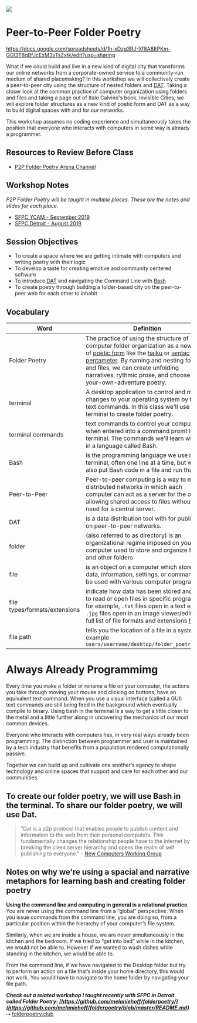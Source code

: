 ![](https://github.com/melaniehoff/Peer-to-Peer-Poetry/blob/master/folder-cities.jpg)

# Peer-to-Peer Folder Poetry

https://docs.google.com/spreadsheets/d/1h-xDzg3RJ-Xf8A8ItPKm-GGl3T8qBfJcExM3vTsZxtk/edit?usp=sharing

What if we could build and live in a new kind of digital city that transforms our online networks from a corporate-owned service to a community-run medium of shared placemaking? In this workshop we will collectively create a peer-to-peer city using the structure of nested folders and [DAT](https://dat.foundation/). Taking a closer look at the common practice of computer organization using folders and files and taking a page out of Italo Calvino's book, Invisible Cities, we will explore folder structures as a new kind of poetic form and DAT as a way to build digital spaces with and for our networks.


This workshop assumes no coding experience and simultaneously takes the position that everyone who interacts with computers in some way is already a programmer.


## Resources to Review Before Class
- [P2P Folder Poetry Arena Channel](https://www.are.na/melanie-hoff/peer-to-peer-folder-poetry)

## Workshop Notes
_P2P Folder Poetry will be taught in multiple places. These are the notes and slides for each place._
- [SFPC YCAM - September 2019](https://gist.github.com/melaniehoff/96bffd279b0ea66f61291e231283aab5) 
- [SFPC Detroit - August 2019](https://gist.github.com/melaniehoff/7cda150870c869c1990a744dddbd286f) 


## Session Objectives

- To create a space where we are getting intimate with computers and writing poetry with their logic
- To develop a taste for creating emotive and community centered software
- To introduce [DAT](https://dat.foundation/) and navigating the Command Line with [Bash](https://en.wikipedia.org/wiki/Bash_(Unix_shell))
- To create poetry through building a folder-based city on the peer-to-peer web for each other to inhabit


## Vocabulary
**Word** | **Definition**
--- | ---
Folder Poetry| The practice of using the structure of computer folder organization as a new kind of [poetic form](https://en.wikipedia.org/wiki/Poetry#Forms) like the [haiku](https://en.wikipedia.org/wiki/Haiku) or [iambic pentameter](https://en.wikipedia.org/wiki/Iambic_pentameter). By naming and nesting folders and files, we can create unfolding narratives, rythmic prose, and choose-your-own-adventure poetry.
terminal | A desktop application to control and make changes to your operating system by typing text commands. In this class we'll use the terminal to create folder poetry.
terminal commands | text commands to control your computer when entered into a command promt like the terminal. The commands we'll learn will be in a language called Bash.
Bash | is the programming language we use in the terminal, often one line at a time, but we can also put Bash code in a file and run that file.
Peer-to-Peer | Peer-to-peer computing is a way to make distributed networks in which each computer can act as a server for the others, allowing shared access to files without the need for a central server.
DAT | is a data distribution tool with for publishing on peer-to-peer networks.
folder | (also referred to as directory) is an organizational regime imposed on your computer used to store and organize files and other folders
file | is an object on a computer which stores data, information, settings, or commands to be used with various computer programs
file types/formats/extensions | indicate how data has been stored and how to read or open files in specific programs. for example, `.txt` files open in a text editor, `.jpg` files open in an image viewer/editor. full list of file formats and extensions [here](https://en.wikipedia.org/wiki/List_of_file_formats)
file path | tells you the location of a file in a system. for example `users/username/desktop/folder_poetry_club`

# Always Already Programmimg

Every time you make a folder or rename a file on your computer, the actions you take through moving your mouse and clicking on buttons, have an equivalent text command. When you use a visual interface (called a GUI) text commands are still being fired in the background which eventually compile to binary. Using bash in the terminal is a way to get a little closer to the metal and a little further along in uncovering the mechanics of our most common devices.

Everyone who interacts with computers has, in very real ways already been programming. The distinction between programmer and user is maintained by a tech industry that benefits from a population rendered computationally passive. 

Together we can build up and cultivate one another’s agency to shape technology and online spaces that support and care for each other and our communities. 
    

## To create our folder poetry, we will use Bash in the terminal. To share our folder poetry, we will use Dat.

>"Dat is a p2p protocol that enables people to publish content and information to the web from their personal computers. This fundamentally changes the relationship people have to the internet by breaking the client server hierarchy and opens the realm of self publishing to everyone." - [New Computers Working Group](https://p2p.newcomputers.group/guides/why-self-host.html)
 
## Notes on why we're using a spacial and narrative metaphors for learning bash and creating folder poetry

**Using the command line and computing in general is a relational practice**. You are never using the command line from a “global” perspective. When you issue commands from the command line, you are doing so, from a particular position within the hierarchy of your computer’s file system.

Similarly, when we are inside a house, we are never simultaneously in the kitchen and the bedroom. If we tried to “get into bed” while in the kitchen, we would not be able to. However if we wanted to wash dishes while standing in the kitchen, we would be able to.

From the command line, if we have navigated to the Desktop folder but try to perform an action on a file that’s inside your home directory, this would not work. You would have to navigate to the home folder by navigating your file path.
 
 
 **_Check out a related workshop I taught recently with SFPC in Detroit called Folder Poetry: [https://github.com/melaniehoff/folderpoetry/](https://github.com/melaniehoff/folderpoetry/blob/master/README.md)_**
⇢ [folderpoetry.club](http://www.folderpoetry.club)
    
    






